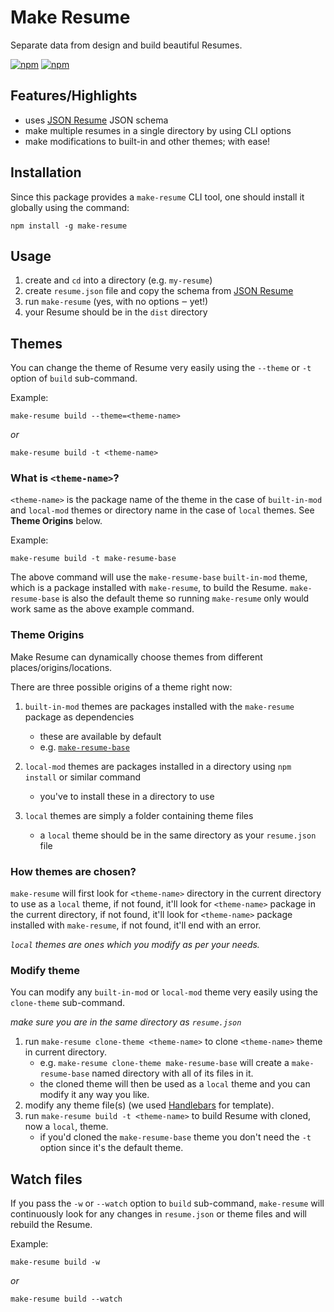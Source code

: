 # Make Resume

Separate data from design and build beautiful Resumes.

[![npm](https://img.shields.io/npm/v/make-resume)](https://www.npmjs.com/package/make-resume)
[![npm](https://img.shields.io/npm/dw/make-resume)](https://www.npmjs.com/package/make-resume)

## Features/Highlights

-   uses [JSON Resume](jsonresume.org) JSON schema
-   make multiple resumes in a single directory by using CLI options
-   make modifications to built-in and other themes; with ease!

## Installation

Since this package provides a `make-resume` CLI tool, one should install it globally using the command:

`npm install -g make-resume`

## Usage

1. create and `cd` into a directory (e.g. `my-resume`)
2. create `resume.json` file and copy the schema from [JSON Resume](https://jsonresume.org/schema/)
3. run `make-resume` (yes, with no options ‒ yet!)
4. your Resume should be in the `dist` directory

## Themes

You can change the theme of Resume very easily using the `--theme` or `-t` option of `build` sub-command.

Example:

`make-resume build --theme=<theme-name>`

_or_

`make-resume build -t <theme-name>`

### What is `<theme-name>`?

`<theme-name>` is the package name of the theme in the case of `built-in-mod` and `local-mod` themes or directory name in the case of `local` themes. See **Theme Origins** below.

Example:

`make-resume build -t make-resume-base`

The above command will use the `make-resume-base` `built-in-mod` theme, which is a package installed with `make-resume`, to build the Resume. `make-resume-base` is also the default theme so running `make-resume` only would work same as the above example command.

### Theme Origins

Make Resume can dynamically choose themes from different places/origins/locations.

There are three possible origins of a theme right now:

1. `built-in-mod` themes are packages installed with the `make-resume` package as dependencies

    - these are available by default
    - e.g. [`make-resume-base`](https://github.com/make-resume/make-resume-base)

2. `local-mod` themes are packages installed in a directory using `npm install` or similar command

    - you've to install these in a directory to use

3. `local` themes are simply a folder containing theme files
    - a `local` theme should be in the same directory as your `resume.json` file

### How themes are chosen?

`make-resume` will first look for `<theme-name>` directory in the current directory to use as a `local` theme, if not found, it'll look for `<theme-name>` package in the current directory, if not found, it'll look for `<theme-name>` package installed with `make-resume`, if not found, it'll end with an error.

_`local` themes are ones which you modify as per your needs._

### Modify theme

You can modify any `built-in-mod` or `local-mod` theme very easily using the `clone-theme` sub-command.

_make sure you are in the same directory as `resume.json`_

1. run `make-resume clone-theme <theme-name>` to clone `<theme-name>` theme in current directory.
    - e.g. `make-resume clone-theme make-resume-base` will create a `make-resume-base` named directory with all of its files in it.
    - the cloned theme will then be used as a `local` theme and you can modify it any way you like.
2. modify any theme file(s) (we used [Handlebars](https://handlebarsjs.com) for template).
3. run `make-resume build -t <theme-name>` to build Resume with cloned, now a `local`, theme.
    - if you'd cloned the `make-resume-base` theme you don't need the `-t` option since it's the default theme.

## Watch files

If you pass the `-w` or `--watch` option to `build` sub-command, `make-resume` will continuously look for any changes in `resume.json` or theme files and will rebuild the Resume.

Example:

`make-resume build -w`

_or_

`make-resume build --watch`
